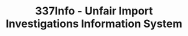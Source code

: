 ---
layout: default
bigquery: https://console.cloud.google.com/bigquery?p=patents-public-data&d=usitc_investigations&page=dataset&project=sheets-management-319211
citation: US International Trade Commission 337Info Unfair Import Investigations Information
  System
contributors: US International Trade Comission
cost: None
description: US International Trade Commission 337Info Unfair Import Investigations
  Information System contains data on investigations done under Section 337. Section
  337 declares the infringement of certain statutory intellectual property rights
  and other forms of unfair competition in import trade to be unlawful practices.
  Most Section 337 investigations involve allegations of patent or registered trademark
  infringement.
documentation: FAQ and tutorial available on the site
last_edit: 04/10/2022, 23:26:06
location: https://pubapps2.usitc.gov/337external/
maintained_by: US International Trade Comission
schema_fields:
- teoIdIssueDate
- invUnfairAct
- currentStatus
- trademarkNumbers
- title
- actualEndDateEvidHear
- gcAttorney
- finalDetNoViolation
- id
- investigationNo
- finalDetViolation
- publication_number
- patentNumber
- docketNo
- htsNumbers
- investigationTermDate
- dateOfPublicationFrNotice
- endDateMarkmanHearing
- dateComplaintFiled
- currentActiveALJ
- finalIdOnViolationIssue
- issueDateOtherNonFinal
- actualStartDateEvidHear
- targetDate
- patentNumbers
- copyrightNumbers
- finalIdOnViolationDue
- respondent
- teoIdDueDate
- dateCreated
- complainant
- internalRemand
- teoReliefGranted
- aljAssigned
- cafcAppeals
- scheduledStartDateEvidHear
- lastUpdated
- teoProceedingInvolved
- markmanHearing
- ouiiParticipation
- scheduledEndDateEvidHear
- ouiiAttorney
- investigationType
- startDateMarkmanHearing
shortname: unfair_import_investigations
tags:
- import
- legal
- trade
timeframe: 2008-2021 (prior to 2008 downloadable as a JSON file)
title: 337Info - Unfair Import Investigations Information System
uuid: 2721f5ec-e599-4890-9265-9706719fc71e
---
